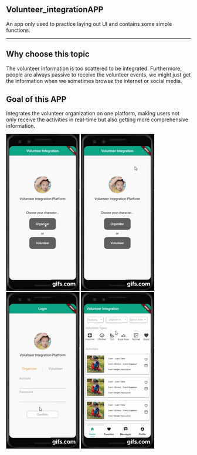 ## Volunteer_integrationAPP

An app only used to practice laying out UI and contains some simple functions.
***

## Why choose this topic

The volunteer information is too scattered to be integrated.
Furthermore, people are always passive to receive the volunteer events, we might just get the information when we sometimes browse the internet or social media.

## Goal of this APP

Integrates the volunteer organization on one platform, making users not only receive the activities in real-time but also getting more comprehensive information.

![app1](docs/O.gif)     ![app2](docs/V.gif)     ![app3](docs/H1.gif)     ![app4](docs/H2.gif)
